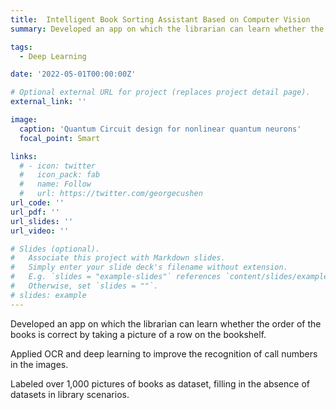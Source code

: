 ```yaml
---
title:  Intelligent Book Sorting Assistant Based on Computer Vision
summary: Developed an app on which the librarian can learn whether the order of the books is correct by taking a picture of a row on the bookshelf.

tags:
  - Deep Learning

date: '2022-05-01T00:00:00Z'

# Optional external URL for project (replaces project detail page).
external_link: ''

image:
  caption: 'Quantum Circuit design for nonlinear quantum neurons'
  focal_point: Smart

links:
  # - icon: twitter
  #   icon_pack: fab
  #   name: Follow
  #   url: https://twitter.com/georgecushen
url_code: ''
url_pdf: ''
url_slides: ''
url_video: ''

# Slides (optional).
#   Associate this project with Markdown slides.
#   Simply enter your slide deck's filename without extension.
#   E.g. `slides = "example-slides"` references `content/slides/example-slides.md`.
#   Otherwise, set `slides = ""`.
# slides: example
---
```


Developed an app on which the librarian can learn whether the order of the books is correct by taking a picture of a row on the bookshelf.

Applied OCR and deep learning to improve the recognition of call numbers in the images. 

Labeled over 1,000 pictures of books as dataset, filling in the absence of datasets in library scenarios.





